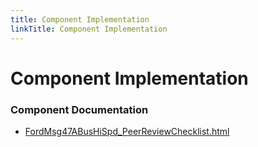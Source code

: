 ```yaml
---
title: Component Implementation
linkTitle: Component Implementation
---
```


# Component Implementation
### Component Documentation

- [FordMsg47ABusHiSpd_PeerReviewChecklist.html](doc/FordMsg47ABusHiSpd_PeerReviewChecklist.html)

